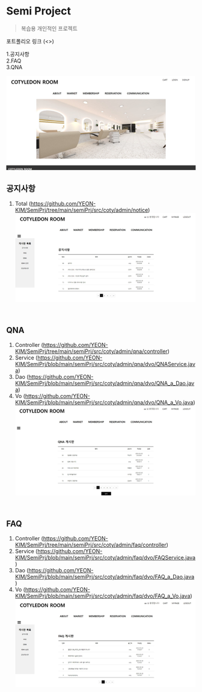 # Semi Project
> 복습용 개인적인 프로젝트

포트폴리오 링크 (<>)

1.공지사항<br>
2.FAQ<br>
3.QNA

![](semiImage/1.jpg)

## 공지사항
1. Total (<https://github.com/YEON-KIM/SemiPrj/tree/main/semiPrj/src/coty/admin/notice>)
![](semiImage/2.jpg)
<br>

## QNA
1. Controller (<https://github.com/YEON-KIM/SemiPrj/tree/main/semiPrj/src/coty/admin/qna/controller>)
2. Service (<https://github.com/YEON-KIM/SemiPrj/blob/main/semiPrj/src/coty/admin/qna/dvo/QNAService.java>)
3. Dao (<https://github.com/YEON-KIM/SemiPrj/blob/main/semiPrj/src/coty/admin/qna/dvo/QNA_a_Dao.java>)
4. Vo (<https://github.com/YEON-KIM/SemiPrj/blob/main/semiPrj/src/coty/admin/qna/dvo/QNA_a_Vo.java>)
![](semiImage/4.jpg)
<br>

## FAQ
1. Controller (<https://github.com/YEON-KIM/SemiPrj/tree/main/semiPrj/src/coty/admin/faq/controller>)
2. Service (<https://github.com/YEON-KIM/SemiPrj/blob/main/semiPrj/src/coty/admin/faq/dvo/FAQService.java>)
3. Dao (<https://github.com/YEON-KIM/SemiPrj/blob/main/semiPrj/src/coty/admin/faq/dvo/FAQ_a_Dao.java>)
4. Vo (<https://github.com/YEON-KIM/SemiPrj/blob/main/semiPrj/src/coty/admin/faq/dvo/FAQ_a_Vo.java>)
![](semiImage/3.jpg)
<br>



